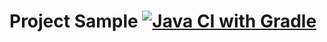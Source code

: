 # Project Sample [![Java CI with Gradle](https://github.com/ElenaZhilina/WebTest/actions/workflows/gradle.yml/badge.svg)](https://github.com/ElenaZhilina/WebTest/actions/workflows/gradle.yml)
